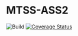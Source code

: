 # MTSS-ASS2
![Build](https://github.com/mikigatto93/MTSS-ASS2/actions/workflows/maven.yml/badge.svg)
[![Coverage Status](https://coveralls.io/repos/github/mikigatto93/MTSS-ASS2/badge.svg)](https://coveralls.io/github/mikigatto93/MTSS-ASS2)
